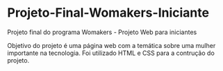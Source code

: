 # Projeto-Final-Womakers-Iniciante
Projeto final do programa Womakers - Projeto Web para iniciantes

Objetivo do projeto é uma página web com a temática sobre uma mulher importante na tecnologia.
Foi utilizado HTML e CSS para a contrução do projeto.
